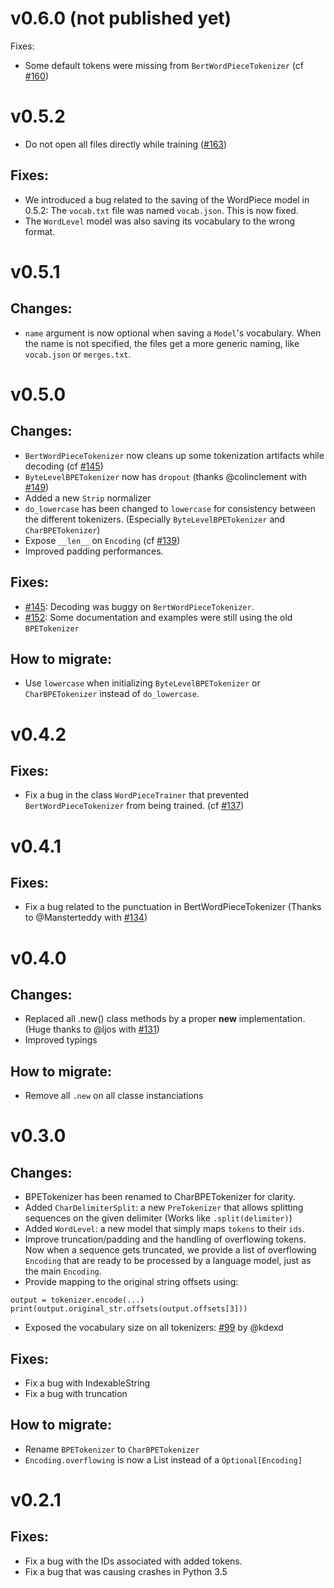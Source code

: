 # v0.6.0 (not published yet)

Fixes:
- Some default tokens were missing from `BertWordPieceTokenizer` (cf [#160](https://github.com/huggingface/tokenizers/issues/160))
# v0.5.2
- Do not open all files directly while training ([#163](https://github.com/huggingface/tokenizers/issues/163))

## Fixes:
- We introduced a bug related to the saving of the WordPiece model in 0.5.2: The `vocab.txt` file was named
`vocab.json`. This is now fixed.
- The `WordLevel` model was also saving its vocabulary to the wrong format.

# v0.5.1

## Changes:
- `name` argument is now optional when saving a `Model`'s vocabulary. When the name is not specified,
the files get a more generic naming, like `vocab.json` or `merges.txt`.

# v0.5.0

## Changes:
- `BertWordPieceTokenizer` now cleans up some tokenization artifacts while decoding (cf [#145](https://github.com/huggingface/tokenizers/issues/145))
- `ByteLevelBPETokenizer` now has `dropout` (thanks @colinclement with [#149](https://github.com/huggingface/tokenizers/issues/149))
- Added a new `Strip` normalizer
- `do_lowercase` has been changed to `lowercase` for consistency between the different tokenizers. (Especially `ByteLevelBPETokenizer` and `CharBPETokenizer`)
- Expose `__len__` on `Encoding` (cf [#139](https://github.com/huggingface/tokenizers/issues/139))
- Improved padding performances.

## Fixes:
- [#145](https://github.com/huggingface/tokenizers/issues/145): Decoding was buggy on `BertWordPieceTokenizer`.
- [#152](https://github.com/huggingface/tokenizers/issues/152): Some documentation and examples were still using the old `BPETokenizer`

## How to migrate:
- Use `lowercase` when initializing `ByteLevelBPETokenizer` or `CharBPETokenizer` instead of `do_lowercase`.

# v0.4.2

## Fixes:
- Fix a bug in the class `WordPieceTrainer` that prevented `BertWordPieceTokenizer` from being trained. (cf [#137](https://github.com/huggingface/tokenizers/issues/137))

# v0.4.1

## Fixes:
- Fix a bug related to the punctuation in BertWordPieceTokenizer (Thanks to @Mansterteddy with [#134](https://github.com/huggingface/tokenizers/issues/134))

# v0.4.0

## Changes:
- Replaced all .new() class methods by a proper __new__ implementation. (Huge thanks to @ljos with [#131](https://github.com/huggingface/tokenizers/issues/131))
- Improved typings

## How to migrate:
- Remove all `.new` on all classe instanciations

# v0.3.0

## Changes:
- BPETokenizer has been renamed to CharBPETokenizer for clarity.
- Added `CharDelimiterSplit`: a new `PreTokenizer` that allows splitting sequences on the given delimiter (Works like `.split(delimiter)`)
- Added `WordLevel`: a new model that simply maps `tokens` to their `ids`.
- Improve truncation/padding and the handling of overflowing tokens. Now when a sequence gets truncated, we provide a list of overflowing `Encoding` that are ready to be processed by a language model, just as the main `Encoding`.
- Provide mapping to the original string offsets using:
```
output = tokenizer.encode(...)
print(output.original_str.offsets(output.offsets[3]))
```
- Exposed the vocabulary size on all tokenizers: [#99](https://github.com/huggingface/tokenizers/pull/99) by @kdexd

## Fixes:
- Fix a bug with IndexableString
- Fix a bug with truncation

## How to migrate:
- Rename `BPETokenizer` to `CharBPETokenizer`
- `Encoding.overflowing` is now a List instead of a `Optional[Encoding]`

# v0.2.1

## Fixes:
- Fix a bug with the IDs associated with added tokens.
- Fix a bug that was causing crashes in Python 3.5
